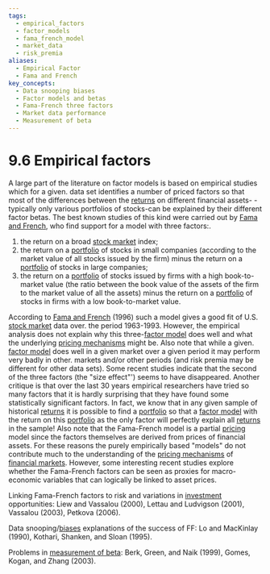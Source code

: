 ```yaml
---
tags:
  - empirical_factors
  - factor_models
  - fama_french_model
  - market_data
  - risk_premia
aliases:
  - Empirical Factor
  - Fama and French
key_concepts:
  - Data snooping biases
  - Factor models and betas
  - Fama-French three factors
  - Market data performance
  - Measurement of beta
---
```


# 9.6 Empirical factors  

A large part of the literature on factor models is based on empirical studies which for a given. data set identifies a number of priced factors so that most of the differences between the [returns](../Chapter%203%20-%20%20Assets,%20Portfolios,%20and%20Arbitrage/Assets.md) on different financial assets- -typically only various portfolios of stocks-can be explained by their different factor betas. The best known studies of this kind were carried out by [Fama and French](.md), who find support for a model with three factors:.  

1. the return on a broad [stock market](../../Financial%20Engineering%20and%20Arbitrage%20in%20the%20Financial%20Markets/PART%20III%20THE%20PLAYERS/Chapter%2012%20-%20Hedge%20Fund%20Strategies/Hedge%20Fund%20Strategies.md) index;   
2. the return on a [portfolio](../../../Advanced%20Investments/An%20Asset%20Allocation%20Primer.md) of stocks in small companies (according to the market value of all stocks issued by the firm) minus the return on a [portfolio](../../../Advanced%20Investments/An%20Asset%20Allocation%20Primer.md) of stocks in large companies;   
3. the return on a [portfolio](../../../Advanced%20Investments/An%20Asset%20Allocation%20Primer.md) of stocks issued by firms with a high book-to-market value (the ratio between the book value of the assets of the firm to the market value of all the assets) minus the return on a [portfolio](../../../Advanced%20Investments/An%20Asset%20Allocation%20Primer.md) of stocks in firms with a low book-to-market value.  

According to [Fama and French](.md) (1996) such a model gives a good fit of U.S. [stock market](../../Financial%20Engineering%20and%20Arbitrage%20in%20the%20Financial%20Markets/PART%20III%20THE%20PLAYERS/Chapter%2012%20-%20Hedge%20Fund%20Strategies/Hedge%20Fund%20Strategies.md) data over. the period 1963-1993. However, the empirical analysis does not explain why this three-[factor model](Pricing%20Factors%20in%20a%20One-Period%20Framework.md) does well and what the underlying [pricing mechanisms](../../../Chinese%20Financial%20System.md) might be. Also note that while a given. [factor model](Pricing%20Factors%20in%20a%20One-Period%20Framework.md) does well in a given market over a given period it may perform very badly in other. markets and/or other periods (and risk premia may be different for other data sets). Some recent studies indicate that the second of the three factors (the "size effect"') seems to have disappeared. Another critique is that over the last 30 years empirical researchers have tried so many factors that it is hardly surprising that they have found some statistically significant factors. In fact, we know that in any given sample of historical [returns](../Chapter%203%20-%20%20Assets,%20Portfolios,%20and%20Arbitrage/Assets.md) it is possible to find a [portfolio](../../../Advanced%20Investments/An%20Asset%20Allocation%20Primer.md) so that a [factor model](Pricing%20Factors%20in%20a%20One-Period%20Framework.md) with the return on this [portfolio](../../../Advanced%20Investments/An%20Asset%20Allocation%20Primer.md) as the only factor will perfectly explain all [returns](../Chapter%203%20-%20%20Assets,%20Portfolios,%20and%20Arbitrage/Assets.md) in the sample! Also note that the Fama-French model is a partial [pricing](../../Fixed%20Income%20Securities%20Tools%20for%20Today's%20Markets/Chapter%207/Arbitrage%20Pricing%20of%20Derivatives.md) model since the factors themselves are derived from prices of financial assets. For these reasons the purely empirically based "models" do not contribute much to the understanding of the [pricing mechanisms](../../../Chinese%20Financial%20System.md) of [financial markets](../../../Financial%20Markets%20and%20Institutions/Financial%20Markets%20and%20Institutions%20Lecture%20Notes.md). However, some interesting recent studies explore whether the Fama-French factors can be seen as proxies for macro-economic variables that can logically be linked to asset prices.  

Linking Fama-French factors to risk and variations in [investment](../../../Advanced%20Investments/An%20Asset%20Allocation%20Primer.md) opportunities: Liew and Vassalou (2000), Lettau and Ludvigson (2001), Vassalou (2003), Petkova (2006).  

Data snooping/[biases](../../../Advanced%20Financial%20Analysis%20and%20Valuation/Lecture%20Notes%20Advanced%20Financial%20Analysis%20and%20Valuation/Week%202/Week%202%20Fundamentals%20Of%20Forecasting.md) explanations of the success of FF: Lo and MacKinlay (1990), Kothari, Shanken, and Sloan (1995).  

Problems in [measurement of beta](.md): Berk, Green, and Naik (1999), Gomes, Kogan, and Zhang (2003).  